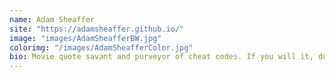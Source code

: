 ```yaml
---
name: Adam Sheaffer
site: "https://adamsheaffer.github.io/"
image: "images/AdamSheafferBW.jpg"
colorimg: "/images/AdamSheafferColor.jpg"
bio: Movie quote savant and purveyor of cheat codes. If you will it, dude, it is no dream. 
---
```

